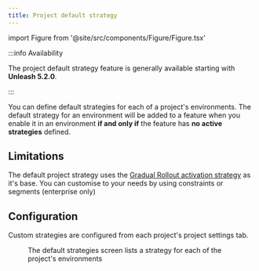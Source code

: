```yaml
---
title: Project default strategy
---
```

import Figure from '@site/src/components/Figure/Figure.tsx'

:::info Availability

The project default strategy feature is generally available starting with **Unleash 5.2.0**.

:::

You can define default strategies for each of a project's environments. The default strategy for an environment will be added to a feature when you enable it in an environment **if and only if** the feature has **no active strategies** defined. 

## Limitations

The default project strategy uses the [Gradual Rollout activation strategy](/reference/activation-strategies.md) as it's base.  You can customise to your needs by using constraints or segments (enterprise only)

## Configuration

Custom strategies are configured from each project's project settings tab.

<Figure caption="The default strategy configuration page is available from the project settings tab." img="/img/project_settings_default_strategy.png" />

The default strategies screen lists a strategy for each of the project's environments

<Figure caption="Each strategy can be individually configured with the corresponding edit button." img="/img/edit_default_Strategy.png" />

